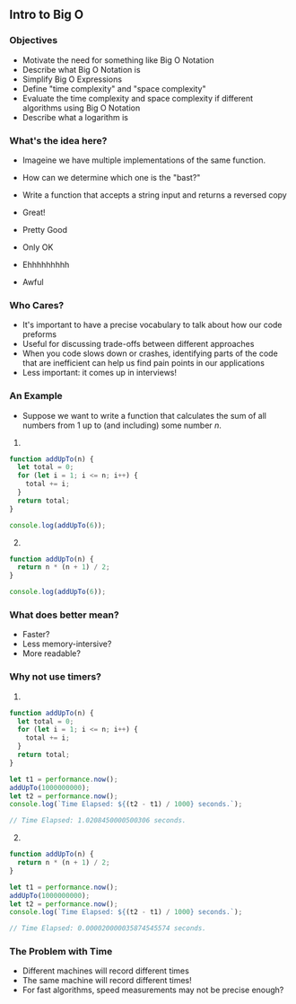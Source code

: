 ## Intro to Big O

### Objectives
- Motivate the need for something like Big O Notation 
- Describe what Big O Notation is
- Simplify Big O Expressions
- Define "time complexity" and "space complexity"
- Evaluate the time complexity and space complexity if different algorithms using Big O Notation
- Describe what a logarithm is

### What's the idea here?

- Imageine we have multiple implementations of the same function.
- How can we determine which one is the "bast?"
- Write a function that accepts a string input and returns a reversed copy


- Great!
- Pretty Good
- Only OK
- Ehhhhhhhhh
- Awful

### Who Cares?

- It's important to have a precise vocabulary to talk about how our code preforms
- Useful for discussing trade-offs between different approaches 
- When you code slows down or crashes, identifying parts of the code that are inefficient can help us find pain points in our applications
- Less important: it comes up in interviews!

### An Example 

- Suppose we want to write a function that calculates the sum of all numbers from 1 up to (and including) some number *n*.

1)
```js
function addUpTo(n) {
  let total = 0;
  for (let i = 1; i <= n; i++) {
    total += i;
  }
  return total;
}

console.log(addUpTo(6));

```

2)
```js
function addUpTo(n) {
  return n * (n + 1) / 2;
}

console.log(addUpTo(6));

```

### What does better mean?

- Faster?
- Less memory-intersive?
- More readable?

### Why not use timers?

1)
```js
function addUpTo(n) {
  let total = 0;
  for (let i = 1; i <= n; i++) {
    total += i;
  }
  return total;
}

let t1 = performance.now();
addUpTo(1000000000);
let t2 = performance.now();
console.log(`Time Elapsed: ${(t2 - t1) / 1000} seconds.`);

// Time Elapsed: 1.0208450000500306 seconds.

```

2)
```js
function addUpTo(n) {
  return n * (n + 1) / 2;
}

let t1 = performance.now();
addUpTo(1000000000);
let t2 = performance.now();
console.log(`Time Elapsed: ${(t2 - t1) / 1000} seconds.`);

// Time Elapsed: 0.000020000035874545574 seconds.

```

### The Problem with Time

- Different machines will record different times
- The same machine will record different times!
- For fast algorithms, speed measurements may not be precise enough?